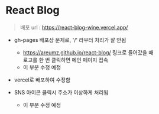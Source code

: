 # React Blog
> 배포 url : https://react-blog-wine.vercel.app/

* gh-pages 배포상 문제로, '/' 라우터 처리가 잘 안됨   
  * https://areumz.github.io/react-blog/ 링크로 들어갔을 때   
    로고를 한 번 클릭하면 메인 페이지 접속
  * 이 부분 수정 예정
 * vercel로 배포하여 수정함

* SNS 아이콘 클릭시 주소가 이상하게 처리됨
  * 이 부분 수정 예정
